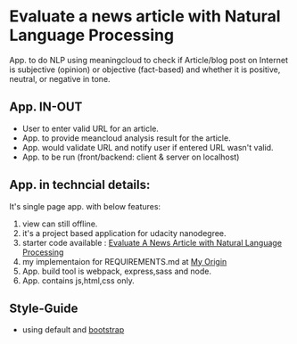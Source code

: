 # Evaluate a news article with Natural Language Processing

App. to do NLP using meaningcloud to check if Article/blog post on Internet is subjective (opinion) or objective (fact-based) and whether it is positive, neutral, or negative in tone. 

## App. IN-OUT

* User to enter valid URL for an article.
* App. to provide meancloud analysis result for the article.
* App. would validate URL and notify user if entered URL wasn't valid.
* App. to be run (front/backend: client & server on localhost)


## App. in techncial details:

It's single page app. with below features:
1. view can still offline.
2. it's a project based application for udacity nanodegree.
3. starter code available : [Evaluate A News Article with Natural Language Processing](https://github.com/udacity/fend/tree/refresh-2019/projects/evaluate-news-nlp)
4. my implementaion for REQUIREMENTS.md at [My Origin](https://github.com/SeifMostafa/fend/tree/refresh-2019/projects/evaluate-news-nlp)
5. App. build tool is webpack, express,sass and node.
6. App. contains js,html,css only.


## Style-Guide
 *   using default and [bootstrap](https://getbootstrap.com/)
